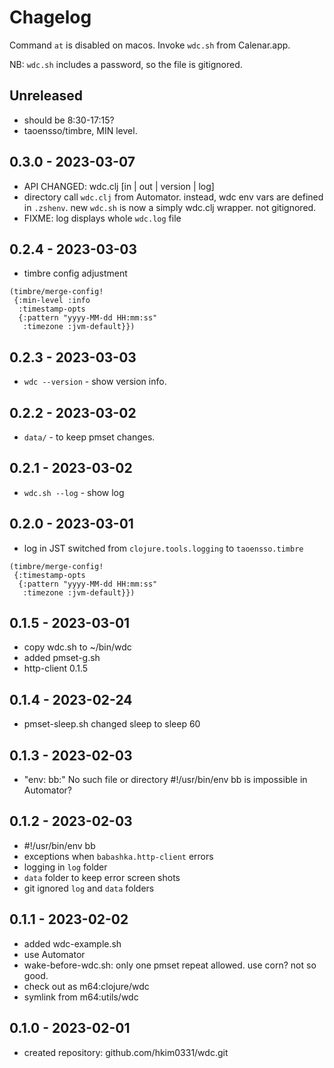 # Chagelog

Command `at` is disabled on macos.
Invoke `wdc.sh` from Calenar.app.

NB:
`wdc.sh` includes a password, so the file is gitignored.

## Unreleased
- should be 8:30-17:15?
- taoensso/timbre, MIN level.

## 0.3.0 - 2023-03-07
- API CHANGED: wdc.clj [in | out | version | log]
- directory call `wdc.clj` from Automator.
  instead, wdc env vars are defined in `.zshenv`.
  new `wdc.sh` is now a simply wdc.clj wrapper. not gitignored.
- FIXME: log displays whole `wdc.log` file

## 0.2.4 - 2023-03-03
- timbre config adjustment
```
(timbre/merge-config!
 {:min-level :info
  :timestamp-opts
  {:pattern "yyyy-MM-dd HH:mm:ss"
   :timezone :jvm-default}})
```
## 0.2.3 - 2023-03-03
- `wdc --version` - show version info.

## 0.2.2 - 2023-03-02
- `data/` - to keep pmset changes.

## 0.2.1 - 2023-03-02
- `wdc.sh --log` - show log

## 0.2.0 - 2023-03-01
- log in JST
  switched from `clojure.tools.logging` to `taoensso.timbre`
```
(timbre/merge-config!
 {:timestamp-opts
  {:pattern "yyyy-MM-dd HH:mm:ss"
   :timezone :jvm-default}})
```

## 0.1.5 - 2023-03-01
- copy wdc.sh to ~/bin/wdc
- added pmset-g.sh
- http-client 0.1.5

## 0.1.4 - 2023-02-24
- pmset-sleep.sh
  changed sleep to sleep 60

## 0.1.3 - 2023-02-03
- "env: bb:" No such file or directory
  #!/usr/bin/env bb is impossible in Automator?

## 0.1.2 - 2023-02-03
- #!/usr/bin/env bb
- exceptions when `babashka.http-client` errors
- logging in `log` folder
- `data` folder to keep error screen shots
- git ignored `log` and `data` folders

## 0.1.1 - 2023-02-02
- added wdc-example.sh
- use Automator
- wake-before-wdc.sh: only one pmset repeat allowed.
  use corn? not so good.
- check out as m64:clojure/wdc
- symlink from m64:utils/wdc


## 0.1.0 - 2023-02-01
- created repository: github.com/hkim0331/wdc.git

